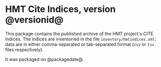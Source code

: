 # HMT Cite Indices, version @versionid@ #

This package contains the published archive of the HMT project's CITE Indices.  The indices are inventoried in the file `inventory/hmtindices.xml`;  data are in either comma-separated or tab-separated format (`csv` or `tsv` files respectively).


It was packaged on @packagedate@.


